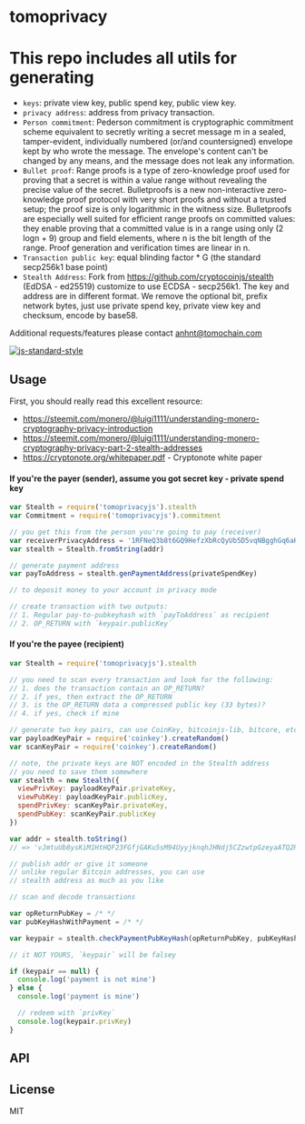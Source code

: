 tomoprivacy
=======
# This repo includes all utils for generating
- `keys`: private view key, public spend key, public view key.
- `privacy address`: address from privacy transaction.
- `Person commitment`: Pederson commitment is cryptographic commitment scheme equivalent to secretly writing a secret message m in a sealed, tamper-evident, individually numbered (or/and countersigned) envelope kept by who wrote the message. The envelope's content can't be changed by any means, and the message does not leak any information.
- `Bullet proof`: Range proofs is a type of zero-knowledge proof used for proving that a secret is within a value range without revealing the precise value of the secret. Bulletproofs is a new non-interactive zero-knowledge proof protocol with very short proofs and without a trusted setup; the proof size is only logarithmic in the witness size. Bulletproofs are especially well suited for efficient range proofs on committed values: they enable proving that a committed value is in a range using only (2 logn + 9) group and field elements, where n is the bit length of the range. Proof generation and verification times are linear in n.
- `Transaction public key`: equal blinding factor * G (the standard secp256k1 base point)
- `Stealth Address`: Fork from https://github.com/cryptocoinjs/stealth (EdDSA - ed25519) customize to use ECDSA - secp256k1. The key and address are in different format. We remove the optional bit, prefix network bytes, just use private spend key, private view key and checksum, encode by base58.


Additional requests/features please contact anhnt@tomochain.com

[![js-standard-style](https://raw.githubusercontent.com/feross/standard/master/badge.png)](https://github.com/feross/standard)


Usage
-----

First, you should really read this excellent resource:
- https://steemit.com/monero/@luigi1111/understanding-monero-cryptography-privacy-introduction
- https://steemit.com/monero/@luigi1111/understanding-monero-cryptography-privacy-part-2-stealth-addresses
- https://cryptonote.org/whitepaper.pdf - Cryptonote white paper

#### If you're the payer (sender), assume you got secret key - private spend key

```js
var Stealth = require('tomoprivacyjs').stealth
var Commitment = require('tomoprivacyjs').commitment

// you get this from the person you're going to pay (receiver) 
var receiverPrivacyAddress = '1RFNeQ3b8t6GQ9HefzXbRcQyUb5D5vqNBgghGq6aKq4wTGCpZddp252erBwXq6zQgRfeaQdag27W5emHkPJBxxh334Ab3ceMS'
var stealth = Stealth.fromString(addr)

// generate payment address
var payToAddress = stealth.genPaymentAddress(privateSpendKey)

// to deposit money to your account in privacy mode

// create transaction with two outputs:
// 1. Regular pay-to-pubkeyhash with `payToAddress` as recipient
// 2. OP_RETURN with `keypair.publicKey`
```


#### If you're the payee (recipient)

```js
var Stealth = require('tomoprivacyjs').stealth

// you need to scan every transaction and look for the following:
// 1. does the transaction contain an OP_RETURN?
// 2. if yes, then extract the OP_RETURN
// 3. is the OP_RETURN data a compressed public key (33 bytes)?
// 4. if yes, check if mine

// generate two key pairs, can use CoinKey, bitcoinjs-lib, bitcore, etc
var payloadKeyPair = require('coinkey').createRandom()
var scanKeyPair = require('coinkey').createRandom()

// note, the private keys are NOT encoded in the Stealth address
// you need to save them somewhere
var stealth = new Stealth({
  viewPrivKey: payloadKeyPair.privateKey,
  viewPubKey: payloadKeyPair.publicKey,
  spendPrivKey: scanKeyPair.privateKey,
  spendPubKey: scanKeyPair.publicKey
})

var addr = stealth.toString()
// => 'vJmtuUb8ysKiM1HtHQF23FGfjGAKu5sM94UyyjknqhJHNdj5CZzwtpGzeyaATQ2HvuzomNVtiwsTJSWzzCBgCTtUZbRFpzKVq9MAUr'

// publish addr or give it someone
// unlike regular Bitcoin addresses, you can use
// stealth address as much as you like

// scan and decode transactions

var opReturnPubKey = /* */
var pubKeyHashWithPayment = /* */

var keypair = stealth.checkPaymentPubKeyHash(opReturnPubKey, pubKeyHashWithPayment)

// it NOT YOURS, `keypair` will be falsey

if (keypair == null) {
  console.log('payment is not mine')
} else {
  console.log('payment is mine')

  // redeem with `privKey`
  console.log(keypair.privKey)
}
```

API
---

License
-------

MIT
